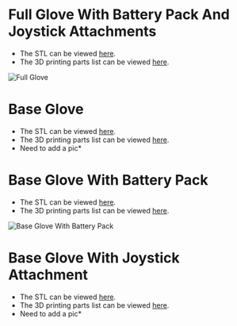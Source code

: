 # Full Glove With Battery Pack And Joystick Attachments
* The STL can be viewed [here](https://github.com/TjadenWright/VR-Glove/blob/main/Hardware/3D%20Print/STLs/Full%20Glove/fullGlove%20v1.stl).
* The 3D printing parts list can be viewed [here](https://github.com/TjadenWright/VR-Glove/blob/main/Hardware/3D%20Print/STLs/Full%20Glove/README.md).
<img src="https://github.com/TjadenWright/VR-Glove/blob/main/Images%20And%20Videos/FrontViewOfFullGlove.png" alt="Full Glove" title="Full Glove" />

# Base Glove
* The STL can be viewed [here](https://github.com/TjadenWright/VR-Glove/blob/main/Hardware/3D%20Print/STLs/Base%20Glove/baseGlove%20v1.stl).
* The 3D printing parts list can be viewed [here](https://github.com/TjadenWright/VR-Glove/blob/main/Hardware/3D%20Print/STLs/Base%20Glove/README.md).
* Need to add a pic*

# Base Glove With Battery Pack
* The STL can be viewed [here](https://github.com/TjadenWright/VR-Glove/blob/main/Hardware/3D%20Print/STLs/Base%20Glove%20+%20Battery%20Pack/baseGloveAndBatteryPack%20v1.stl).
* The 3D printing parts list can be viewed [here](https://github.com/TjadenWright/VR-Glove/blob/main/Hardware/3D%20Print/STLs/Base%20Glove%20+%20Battery%20Pack/README.md).
<img src="https://github.com/TjadenWright/VR-Glove/blob/main/Images%20And%20Videos/FrontViewOfBaseGloveAndBatteryPack.png" alt="Base Glove With Battery Pack" title="Base Glove With Battery Pack" />

# Base Glove With Joystick Attachment
* The STL can be viewed [here](https://github.com/TjadenWright/VR-Glove/blob/main/Hardware/3D%20Print/STLs/Base%20Glove%20+%20Joystick/baseGloveAndJoystick%20v1.stl).
* The 3D printing parts list can be viewed [here](https://github.com/TjadenWright/VR-Glove/blob/main/Hardware/3D%20Print/STLs/Base%20Glove%20+%20Joystick/README.md).
* Need to add a pic*